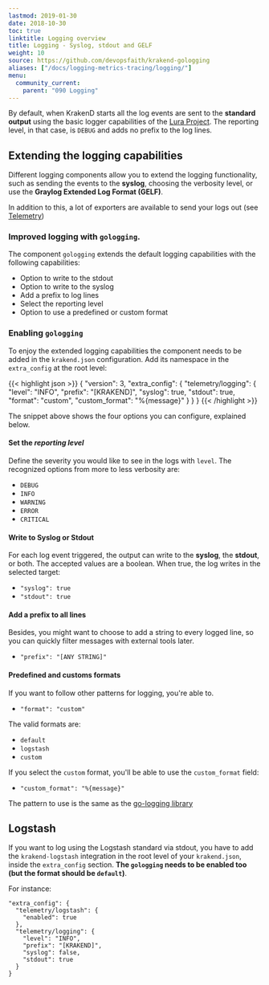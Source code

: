 ```yaml
---
lastmod: 2019-01-30
date: 2018-10-30
toc: true
linktitle: Logging overview
title: Logging - Syslog, stdout and GELF
weight: 10
source: https://github.com/devopsfaith/krakend-gologging
aliases: ["/docs/logging-metrics-tracing/logging/"]
menu:
  community_current:
    parent: "090 Logging"
---
```

By default,  when KrakenD starts all the log events are sent to the **standard output** using the basic logger capabilities of the [Lura Project](https://luraproject.org). The reporting level, in that case, is `DEBUG` and adds no prefix to the log lines.

## Extending the logging capabilities

Different logging components allow you to extend the logging functionality, such as sending the events to the **syslog**, choosing the verbosity level, or use the **Graylog Extended Log Format (GELF)**.

In addition to this, a lot of exporters are available to send your logs out (see [Telemetry](/docs/telemetry/overview/))

### Improved logging with `gologging`.

The component `gologging` extends the default logging capabilities with the following capabilities:

- Option to write to the stdout
- Option to write to the syslog
- Add a prefix to log lines
- Select the reporting level
- Option to use a predefined or custom format

### Enabling `gologging`

To enjoy the extended logging capabilities the component needs to be added in the `krakend.json` configuration. Add its namespace in the `extra_config` at the root level:

{{< highlight json >}}
{
  "version": 3,
  "extra_config": {
    "telemetry/logging": {
      "level": "INFO",
      "prefix": "[KRAKEND]",
      "syslog": true,
      "stdout": true,
      "format": "custom",
      "custom_format": "%{message}"
    }
  }
}
{{< /highlight >}}


The snippet above shows the four options you can configure, explained below.

#### Set the *reporting level*
Define the severity you would like to see in the logs with `level`. The recognized options from more to less verbosity are:

- `DEBUG`
- `INFO`
- `WARNING`
- `ERROR`
- `CRITICAL`

#### Write to Syslog or Stdout
For each log event triggered, the output can write to the **syslog**, the **stdout**, or both. The accepted values are a boolean. When true, the log writes in the selected target:

- `"syslog": true`
- `"stdout": true`

#### Add a prefix to all lines
Besides, you might want to choose to add a string to every logged line, so you can quickly filter messages with external tools later.

- `"prefix": "[ANY STRING]"`

#### Predefined and customs formats
If you want to follow other patterns for logging, you're able to.

- `"format": "custom"`

The valid formats are:
 - `default`
 - `logstash`
 - `custom`

If you select the `custom` format, you'll be able to use the `custom_format` field:

- `"custom_format": "%{message}"`

The pattern to use is the same as the [go-logging library](https://github.com/op/go-logging/blob/master/format.go#L156)

## Logstash
If you want to log using the Logstash standard via stdout, you have to add the `krakend-logstash` integration in the
root level of your `krakend.json`, inside the `extra_config` section. **The `gologging` needs to be enabled too (but the format should be `default`)**.

For instance:

    "extra_config": {
      "telemetry/logstash": {
        "enabled": true
      },
      "telemetry/logging": {
        "level": "INFO",
        "prefix": "[KRAKEND]",
        "syslog": false,
        "stdout": true
      }
    }
